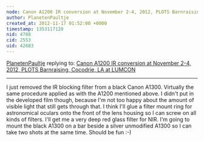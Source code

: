 ```yaml
---
node: Canon A1200 IR conversion at November 2-4, 2012, PLOTS Barnraising, Cocodrie, LA at LUMCON 
author: PlanetenPaultje
created_at: 2012-11-17 01:52:00 +0000
timestamp: 1353117120
nid: 4788
cid: 2553
uid: 42683
---
```




[PlanetenPaultje](../profile/PlanetenPaultje) replying to: [Canon A1200 IR conversion at November 2-4, 2012, PLOTS Barnraising, Cocodrie, LA at LUMCON ](../notes/patcoyle/11-6-2012/canon-a1200-ir-conversion-november-2-4-2012-plots-barnraising-cocodrie-la-l)

----
I just removed the IR blocking filter from a black Canon A1300. Virtually the same procedure applied as with the A1200 mentioned above. I didn't put in the developed film though, because I'm not too happy about the amount of visible light that still gets through that. I think I'll glue a filter mount ring for astronomical oculars onto the front of the lens housing so I can screw on all kinds of filters. I'll get me a very deep red glass filter for NIR.
I'm going to mount the black A1300 on a bar beside a silver unmodified A1300 so I can take two shots at the same time. Should be fun :-)